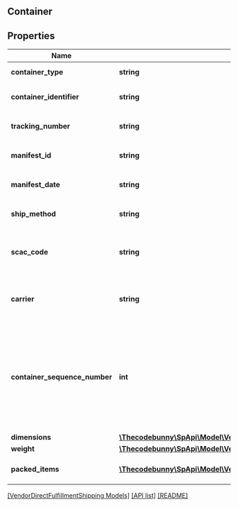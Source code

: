 ## Container

## Properties

Name | Type | Description | Notes
------------ | ------------- | ------------- | -------------
**container_type** | **string** | The type of container. |
**container_identifier** | **string** | The container identifier. |
**tracking_number** | **string** | The tracking number. | [optional]
**manifest_id** | **string** | The manifest identifier. | [optional]
**manifest_date** | **string** | The date of the manifest. | [optional]
**ship_method** | **string** | The shipment method. | [optional]
**scac_code** | **string** | SCAC code required for NA VOC vendors only. | [optional]
**carrier** | **string** | Carrier required for EU VOC vendors only. | [optional]
**container_sequence_number** | **int** | An integer that must be submitted for multi-box shipments only, where one item may come in separate packages. | [optional]
**dimensions** | [**\Thecodebunny\SpApi\Model\VendorDirectFulfillmentShipping\Dimensions**](Dimensions.md) |  | [optional]
**weight** | [**\Thecodebunny\SpApi\Model\VendorDirectFulfillmentShipping\Weight**](Weight.md) |  | [optional]
**packed_items** | [**\Thecodebunny\SpApi\Model\VendorDirectFulfillmentShipping\PackedItem[]**](PackedItem.md) | A list of packed items. |

[[VendorDirectFulfillmentShipping Models]](../) [[API list]](../../Api) [[README]](../../../README.md)
